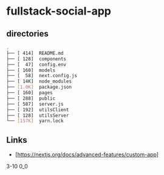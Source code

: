 # fullstack-social-app

## directories

```bash
.
├── [ 414]  README.md
├── [ 128]  components
├── [  47]  config.env
├── [ 160]  models
├── [  58]  next.config.js
├── [ 14K]  node_modules
├── [1.0K]  package.json
├── [ 160]  pages
├── [ 288]  public
├── [ 587]  server.js
├── [ 192]  utilsClient
├── [ 128]  utilsServer
└── [157K]  yarn.lock
```

## Links

- [https://nextjs.org/docs/advanced-features/custom-app]

3-10 0_0
